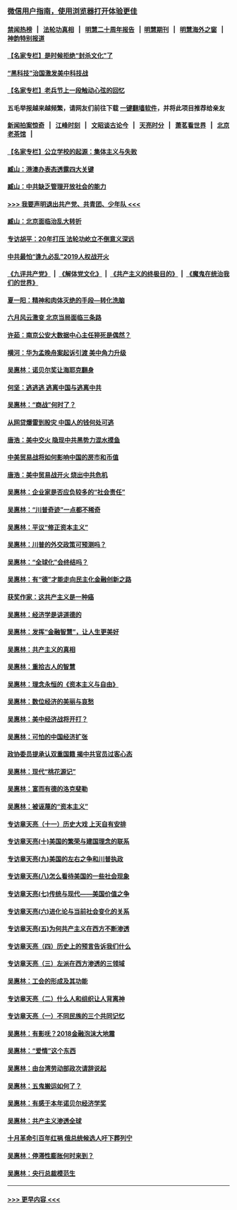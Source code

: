 ### [微信用户指南，使用浏览器打开体验更佳](https://github.com/gfw-breaker/banned-news1/blob/master/indexes/wechat-guide.md?t=0)
#### [禁闻热榜](热点新闻.md?t=0)  &nbsp;&nbsp;|&nbsp;&nbsp; [法轮功真相](https://github.com/gfw-breaker/truth/blob/master/README.md?t=0) &nbsp;&nbsp;|&nbsp;&nbsp; [明慧二十周年报告](https://github.com/gfw-breaker/mh-reports/blob/master/README.md?t=0) &nbsp;&nbsp;|&nbsp;&nbsp;[明慧期刊](https://github.com/gfw-breaker/mh-qikan) &nbsp;&nbsp;|&nbsp;&nbsp; [明慧海外之窗](https://github.com/gfw-breaker/mh-news/blob/master/README.md?t=0) &nbsp;&nbsp;|&nbsp;&nbsp; [神韵特别报道](https://github.com/gfw-breaker/mh-news/blob/master/shenyun.md?t=0)
#### [【名家专栏】是时候拒绝“封杀文化”了](../pages/nsc423/n11814093.md?t=02120002) 
#### [“黑科技”治国激发美中科技战](../pages/nsc423/n11638056.md?t=02120002) 
#### [【名家专栏】老兵节上一段触动心弦的回忆](../pages/nsc423/n11646016.md?t=02120002) 
#### 五毛举报越来越频繁，请网友们前往下载 [一键翻墙软件](https://github.com/gfw-breaker/ssr-accounts)，并将此项目推荐给亲友
#### [新闻拍案惊奇](https://github.com/gfw-breaker/banned-news1/blob/master/pages/link4.md) &nbsp;&nbsp;|&nbsp;&nbsp; [江峰时刻](https://github.com/gfw-breaker/banned-news1/blob/master/pages/link4.md) &nbsp;&nbsp;|&nbsp;&nbsp; [文昭谈古论今](https://github.com/gfw-breaker/banned-news1/blob/master/pages/link4.md) &nbsp;&nbsp;|&nbsp;&nbsp; [天亮时分](https://github.com/gfw-breaker/banned-news1/blob/master/pages/link4.md) &nbsp;&nbsp;|&nbsp;&nbsp; [萧茗看世界](https://github.com/gfw-breaker/banned-news1/blob/master/pages/link4.md) &nbsp;&nbsp;|&nbsp;&nbsp; [北京老茶馆](https://github.com/gfw-breaker/banned-news1/blob/master/pages/link4.md) &nbsp;&nbsp;|&nbsp;&nbsp; 
#### [【名家专栏】公立学校的起源：集体主义与失败](../pages/nsc423/n11601833.md?t=02120002) 
#### [臧山：港澳办表态透露四大关键](../pages/nsc423/n11421628.md?t=02120002) 
#### [臧山：中共缺乏管理开放社会的能力](../pages/nsc423/n11407457.md?t=02120002) 
#### [>>> 我要声明退出共产党、共青团、少年队 <<<](https://github.com/begood0513/goodnews/blob/master/quit/letter.md) 
#### [臧山：北京面临治乱大转折](../pages/nsc423/n11406895.md?t=02120002) 
#### [专访胡平：20年打压 法轮功屹立不倒意义深远](../pages/nsc423/n11398800.md?t=02120002) 
#### [中共最怕“逢九必乱”2019人权战开火](../pages/nsc423/n11385248.md?t=02120002) 
#### [《九评共产党》](https://github.com/begood0513/9ping.md/blob/master/README.md) &nbsp;|&nbsp; [《解体党文化》](../../../../jtdwh.md/blob/master/README.md)  &nbsp;|&nbsp; [《共产主义的终极目的》](../../../../gczydzjmd.md/blob/master/README.md) &nbsp;|&nbsp; [《魔鬼在统治我们的世界》](../../../../mgztzwmdsj.md/blob/master/README.md) 
#### [夏一阳：精神和肉体灭绝的手段—转化洗脑](../pages/nsc423/n11368250.md?t=02120002) 
#### [六月风云激变 北京当局面临三条路](../pages/nsc423/n11313668.md?t=02120002) 
#### [许茹：南京公安大数据中心主任猝死是偶然？](../pages/nsc423/n11064744.md?t=02120002) 
#### [横河：华为孟晚舟案起诉引渡 美中角力升级](../pages/nsc423/n11027230.md?t=02120002) 
#### [吴惠林：诺贝尔奖让海耶克翻身](../pages/nsc423/n10890049.md?t=02120002) 
#### [何坚：逃逃逃 逃离中国与逃离中共](../pages/nsc423/n10592891.md?t=02120002) 
#### [吴惠林：“商战”何时了？](../pages/nsc423/n10573558.md?t=02120002) 
#### [从网贷爆雷到股灾 中国人的钱何处可逃](../pages/nsc423/n10572800.md?t=02120002) 
#### [唐浩：美中交火 隐现中共黑势力混水摸鱼](../pages/nsc423/n10544040.md?t=02120002) 
#### [中美贸易战将如何影响中国的房市和币值](../pages/nsc423/n10543697.md?t=02120002) 
#### [唐浩：美中贸易战开火 烧出中共危机](../pages/nsc423/n10540126.md?t=02120002) 
#### [吴惠林：企业家是否应负较多的“社会责任”](../pages/nsc423/n10535022.md?t=02120002) 
#### [吴惠林：“川普奇迹”一点都不稀奇](../pages/nsc423/n10512808.md?t=02120002) 
#### [吴惠林：平议“修正资本主义”](../pages/nsc423/n10495724.md?t=02120002) 
#### [吴惠林：川普的外交政策可预测吗？](../pages/nsc423/n10462387.md?t=02120002) 
#### [吴惠林：“全球化”会终结吗？](../pages/nsc423/n10452838.md?t=02120002) 
#### [吴惠林：有“德”才能走向民主化金融创新之路](../pages/nsc423/n10432292.md?t=02120002) 
#### [获奖作家：这共产主义是一种癌](../pages/nsc423/n10431541.md?t=02120002) 
#### [吴惠林：经济学是讲道德的](../pages/nsc423/n10398014.md?t=02120002) 
#### [吴惠林：发挥“金融智慧”，让人生更美好](../pages/nsc423/n10375019.md?t=02120002) 
#### [吴惠林：共产主义的真相](../pages/nsc423/n10351394.md?t=02120002) 
#### [吴惠林：重拾古人的智慧](../pages/nsc423/n10337691.md?t=02120002) 
#### [吴惠林：理念永恒的《资本主义与自由》](../pages/nsc423/n10316274.md?t=02120002) 
#### [吴惠林：数位经济的美丽与哀愁](../pages/nsc423/n10292946.md?t=02120002) 
#### [吴惠林：美中经济战将开打？](../pages/nsc423/n10258825.md?t=02120002) 
#### [吴惠林：可怕的中国经济扩张](../pages/nsc423/n10219147.md?t=02120002) 
#### [政协委员提承认双重国籍 揭中共官员过客心态](../pages/nsc423/n10208809.md?t=02120002) 
#### [吴惠林：现代“桃花源记”](../pages/nsc423/n10185234.md?t=02120002) 
#### [吴惠林：富而有德的洛克斐勒](../pages/nsc423/n10142264.md?t=02120002) 
#### [吴惠林：被诬蔑的“资本主义”](../pages/nsc423/n10124816.md?t=02120002) 
#### [专访章天亮（十一）历史大戏 上天自有安排](../pages/nsc423/n10094905.md?t=02120002) 
#### [专访章天亮(十)美国的繁荣与建国理念的联系](../pages/nsc423/n10094899.md?t=02120002) 
#### [专访章天亮(九)美国的左右之争和川普执政](../pages/nsc423/n10094889.md?t=02120002) 
#### [专访章天亮(八)怎么看待美国的一些社会现象](../pages/nsc423/n10094857.md?t=02120002) 
#### [专访章天亮(七)传统与现代——美国价值之争](../pages/nsc423/n10093140.md?t=02120002) 
#### [专访章天亮(六)进化论与当前社会变化的关系](../pages/nsc423/n10092036.md?t=02120002) 
#### [专访章天亮(五)为何共产主义在西方不断渗透](../pages/nsc423/n10083620.md?t=02120002) 
#### [专访章天亮（四）历史上的预言告诉我们什么](../pages/nsc423/n10083606.md?t=02120002) 
#### [专访章天亮（三）左派在西方渗透的三领域](../pages/nsc423/n10081115.md?t=02120002) 
#### [吴惠林：工会的形成及其功能](../pages/nsc423/n10080633.md?t=02120002) 
#### [专访章天亮（二）什么人和组织让人背离神](../pages/nsc423/n10076637.md?t=02120002) 
#### [专访章天亮（一）不同民族的三个共同记忆](../pages/nsc423/n10074188.md?t=02120002) 
#### [吴惠林：有影呒？2018金融泡沫大地震](../pages/nsc423/n10040534.md?t=02120002) 
#### [吴惠林：“爱情”这个东西](../pages/nsc423/n10019423.md?t=02120002) 
#### [吴惠林：由台湾劳动部政次请辞说起](../pages/nsc423/n9979679.md?t=02120002) 
#### [吴惠林：五鬼搬运如何了？](../pages/nsc423/n9925338.md?t=02120002) 
#### [吴惠林：有感于本年诺贝尔经济学奖](../pages/nsc423/n9871883.md?t=02120002) 
#### [吴惠林：共产主义渗透全球](../pages/nsc423/n9812748.md?t=02120002) 
#### [十月革命引百年红祸 俄总统候选人吁下葬列宁](../pages/nsc423/n9810182.md?t=02120002) 
#### [吴惠林：停滞性膨胀何时来到？](../pages/nsc423/n9764136.md?t=02120002) 
#### [吴惠林：央行总裁模范生](../pages/nsc423/n9728134.md?t=02120002) 

----
#### [ >>> 更早内容 <<< ](../indexes/nsc423-earlier.md)
